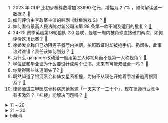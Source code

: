 1. 2023 年 GDP 比初步核算数增加 33690 亿元，增幅为 2.7% ，如何解读这一数据？ [:link:](https://www.zhihu.com/question/7914624401)
2. 如何评价由李政宰主演的韩剧《鱿鱼游戏 2》? [:link:](https://www.zhihu.com/question/7906441529)
3. 如何看待最高人民法院对新公司法第 88 条第一款不溯及适用的批复？ [:link:](https://www.zhihu.com/question/7755385468)
4. 24-25 赛季英超第18轮狼队 2:0 曼联，曼联一周内被角球直接破门两次，如何评价这场比赛？ [:link:](https://www.zhihu.com/question/7954585122)
5. 徐娇发文称自己劝阻男子餐厅内抽烟，拍照取证时却被抢手机、扔烟头，此事谁对谁错？责任该如何划分？ [:link:](https://www.zhihu.com/question/7911068610)
6. 为什么 galgame 改动漫一般用第三人称视角而不是第一人称视角？ [:link:](https://www.zhihu.com/question/7855417471)
7. 学位证和毕业证为什么要设计成两个证书，未来有可能双证合一吗？ [:link:](https://www.zhihu.com/question/7415871527)
8. 你觉得哪些味道消失了? [:link:](https://www.zhihu.com/question/6421984407)
9. 既然知道了银河系会和仙女星系相撞，为何不从现在开始着手准备逃离银河系？ [:link:](https://www.zhihu.com/question/418014463)
10. 律师涌进三甲医院骨科病房抢案源「一天来了一二十个」，现在律师行业竞争有多激烈？「扫楼」能解决问题吗？ [:link:](https://www.zhihu.com/question/7822055497)
<details>
<summary>11 ~ 20</summary>

11. 为什么《变形金刚》里擎天柱才是汽车人的领袖？他的战斗力属于什么水平？ [:link:](https://www.zhihu.com/question/48443745)
12. 唐朝大明宫与汉朝未央宫比紫禁城大很多倍是真的吗？ [:link:](https://www.zhihu.com/question/24733423)
13. 官方回应乒乓球不能上高铁，「赛璐珞」材质不行，「醋酸纤维」材质可以，两种乒乓球有何区别？ [:link:](https://www.zhihu.com/question/7892390980)
14. 国产的蔚来汽车为什么那么贵？ [:link:](https://www.zhihu.com/question/375523865)
15. 美国医保巨头 CEO 被枪杀，却在美国引发调侃叫好，反映了哪些矛盾？为什么美国人对其医疗体系如此不满？ [:link:](https://www.zhihu.com/question/7737759015)
16. 如何评价 12 月 26 日发布的一加 Ace 5 系列手机，有哪些亮点值得关注？ [:link:](https://www.zhihu.com/question/7909887357)
17. 现实里的军队可以对付《崩坏3》里逆熵，天命的军队吗？ [:link:](https://www.zhihu.com/question/315159634)
18. 公司为了留人，年终奖要在来年上班后才会发放，公司管理层是什么想法，不怕员工心寒都不来了吗？ [:link:](https://www.zhihu.com/question/7404337719)
19. 阿塞拜疆客机坠毁前，面临强烈的 GPS 干扰，哪些原因可能导致飞机 GPS 受到干扰？ [:link:](https://www.zhihu.com/question/7881222294)
20. 能不能在FPS游戏里放一些隐身单位用来反外挂，谁能锁到就说明开挂了? [:link:](https://www.zhihu.com/question/7706389351)
</details>
<details>
<summary>21 ~ 30</summary>

21. 你有哪些长期坚持的养生习惯？ [:link:](https://www.zhihu.com/question/490609326)
22. 2025 年，你会考虑转行吗？如何判断「什么是转行的好时机」？ [:link:](https://www.zhihu.com/question/6778375833)
23. 日本前 11 月接待外国游客 3340 万，打破年度纪录，日本都采取了哪些吸客手段？ [:link:](https://www.zhihu.com/question/7210324008)
24. 为什么销售做久了不爱说话？ [:link:](https://www.zhihu.com/question/622596524)
25. 针对即将发售的华凌空调神机新品你有哪些期待？ [:link:](https://www.zhihu.com/question/7891834678)
26. 历史为什么最终选择了法家？ [:link:](https://www.zhihu.com/question/3953206251)
27. 有哪些新生代没见过或者无法理解的 Windows XP 7 时代的事情？ [:link:](https://www.zhihu.com/question/320040362)
28. 为什么MySQL不推荐使用uuid或者雪花id作为主键？ [:link:](https://www.zhihu.com/question/648907464)
29. 有哪些游戏历史上被奉为经典的设计，其实是一开始就错误的？ [:link:](https://www.zhihu.com/question/4853030912)
30. 电影《蛟龙行动》定档 2025 年大年初一上映，对于这部电影你有何期待？ [:link:](https://www.zhihu.com/question/7891801492)
</details><details>
<summary>bilibili</summary>

</details>